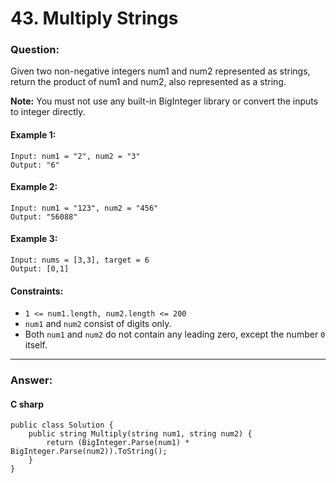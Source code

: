 # 43. Multiply Strings

### Question:


Given two non-negative integers num1 and num2 represented as strings, return the product of num1 and num2, also represented as a string.

**Note:** You must not use any built-in BigInteger library or convert the inputs to integer directly.
#### Example 1:
```
Input: num1 = "2", num2 = "3"
Output: "6"
```
#### Example 2:
```
Input: num1 = "123", num2 = "456"
Output: "56088"
```
#### Example 3:
```
Input: nums = [3,3], target = 6
Output: [0,1]
```
#### Constraints:
* `1 <= num1.length, num2.length <= 200`
* `num1` and `num2` consist of digits only.
* Both `num1` and `num2` do not contain any leading zero, except the number `0` itself.
----
### Answer:
#### C sharp
```
public class Solution {
    public string Multiply(string num1, string num2) {
        return (BigInteger.Parse(num1) * BigInteger.Parse(num2)).ToString();
    }
}
```

